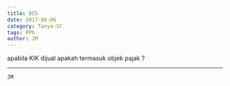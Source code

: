 ```yaml
---
title: 855
date: 2017-06-06
category: Tanya-SC
tags: PPh
author: JM
---
```


apabila KIK dijual apakah termasuk objek pajak ?

---



`JM`
